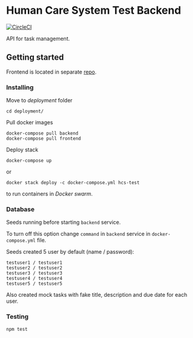 # Human Care System Test Backend

[![CircleCI](https://circleci.com/gh/deniskublitskiy/hcs-challenge-backend/tree/develop.svg?style=svg)](https://circleci.com/gh/deniskublitskiy/hcs-challenge-backend/tree/develop)

API for task management.

## Getting started

Frontend is located in separate [repo](https://github.com/deniskublitskiy/hcs-challenge-frontend-react).

###

### Installing

Move to _deployment_ folder

```
cd deployment/
```

Pull docker images

```
docker-compose pull backend
docker-compose pull frontend
```

Deploy stack

```
docker-compose up
```

or

```
docker stack deploy -c docker-compose.yml hcs-test
```

to run containers in _Docker swarm_.

### Database

Seeds running before starting `backend` service.

To turn off this option change `command` in `backend` service in `docker-compose.yml` file.

Seeds created 5 user by default (name / password):

```
testuser1 / testuser1
testuser2 / testuser2
testuser3 / testuser3
testuser4 / testuser4
testuser5 / testuser5
```

Also created mock tasks with fake title, description and due date for each user.

### Testing

```
npm test
```